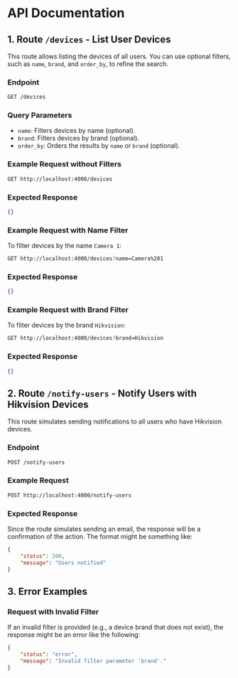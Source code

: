 # API Documentation


## 1. Route `/devices` - List User Devices

This route allows listing the devices of all users. You can use optional filters, such as `name`, `brand`, and `order_by`, to refine the search.

### Endpoint

```bash
GET /devices
```

### Query Parameters

- `name`: Filters devices by name (optional).
- `brand`: Filters devices by brand (optional).
- `order_by`: Orders the results by `name` or `brand` (optional).

### Example Request without Filters

```bash
GET http://localhost:4000/devices
```

### Expected Response

```json
{}
```

### Example Request with Name Filter

To filter devices by the name `Camera 1`:

```bash
GET http://localhost:4000/devices?name=Camera%201
```

### Expected Response

```json
{}
```

### Example Request with Brand Filter

To filter devices by the brand `Hikvision`:

```bash
GET http://localhost:4000/devices?brand=Hikvision
```

### Expected Response

```json
{}
```

## 2. Route `/notify-users` - Notify Users with Hikvision Devices

This route simulates sending notifications to all users who have Hikvision devices.

### Endpoint

```bash
POST /notify-users
```

### Example Request

```bash
POST http://localhost:4000/notify-users
```

### Expected Response

Since the route simulates sending an email, the response will be a confirmation of the action. The format might be something like:

```json
{
    "status": 200,
    "message": "Users notified"
}
```

## 3. Error Examples

### Request with Invalid Filter

If an invalid filter is provided (e.g., a device brand that does not exist), the response might be an error like the following:

```json
{
    "status": "error",
    "message": "Invalid filter parameter 'brand'."
}
```
